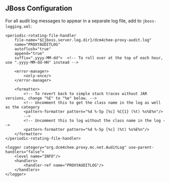 JBoss Configuration
-------------------

For all audit log messages to appear in a separate log file, add to `jboss-logging.xml`:

    <periodic-rotating-file-handler
        file-name="${jboss.server.log.dir}/dcm4chee-proxy-audit.log"
        name="PROXYAUDITLOG"
        autoflush="true"
        append="true"
        suffix=".yyyy-MM-dd">  <!-- To roll over at the top of each hour, use ".yyyy-MM-dd-HH" instead -->

        <error-manager>
            <only-once/>
        </error-manager>

        <formatter>
            <!-- To revert back to simple stack traces without JAR versions, change "%E" to "%e" below. -->
            <!-- Uncomment this to get the class name in the log as well as the category
            <pattern-formatter pattern="%d %-5p [%c] %C{1} (%t) %s%E%n"/>
            -->
            <!-- Uncomment this to log without the class name in the log -->
            <pattern-formatter pattern="%d %-5p [%c] (%t) %s%E%n"/>
        </formatter>
    </periodic-rotating-file-handler>

    <logger category="org.dcm4chee.proxy.mc.net.AuditLog" use-parent-handlers="false">
        <level name="INFO"/>
        <handlers>
            <handler-ref name="PROXYAUDITLOG"/>
        </handlers>
    </logger>
